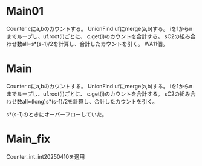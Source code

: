 # Main01
Counter cにa,bのカウントする。
UnionFind ufにmerge(a,b)する。
iを1からnまでループし、uf.root(i)ごとに、
c.get(i)のカウントを合計する。
sC2の組み合わせ数all=s*(s-1)/2を計算し、合計したカウントを引く。
WA11個。

# Main
Counter cにa,bのカウントする。
UnionFind ufにmerge(a,b)する。
iを1からnまでループし、uf.root(i)ごとに、
c.get(i)のカウントを合計する。
sC2の組み合わせ数all=(long)s*(s-1)/2を計算し、合計したカウントを引く。

s\*(s-1)のときにオーバーフローしていた。

# Main\_fix
Counter_int_int20250410を適用

